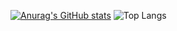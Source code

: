 [![Anurag's GitHub stats](https://github-readme-stats.vercel.app/api?username=090TYPE_icons=true&theme=tokyonight)](https://github.com/anuraghazra/github-readme-stats)
![Top Langs](https://github-readme-stats.vercel.app/api/top-langs/?username=090TYPE&size_weight=0.5&count_weight=0.5)